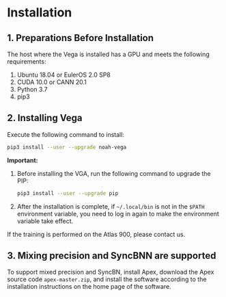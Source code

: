 # Installation

## 1. Preparations Before Installation

The host where the Vega is installed has a GPU and meets the following requirements:

1. Ubuntu 18.04 or EulerOS 2.0 SP8
2. CUDA 10.0 or CANN 20.1
3. Python 3.7
4. pip3

## 2. Installing Vega

Execute the following command to install:

```bash
pip3 install --user --upgrade noah-vega
```

**Important:**

1. Before installing the VGA, run the following command to upgrade the PIP:

    ```bash
    pip3 install --user --upgrade pip
    ```

2. After the installation is complete, if `~/.local/bin` is not in the `$PATH` environment variable, you need to log in again to make the environment variable take effect.

If the training is performed on the Atlas 900, please contact us.

## 3. Mixing precision and SyncBNN are supported

To support mixed precision and SyncBN, install Apex, download the Apex source code `apex-master.zip`, and install the software according to the installation instructions on the home page of the software.
